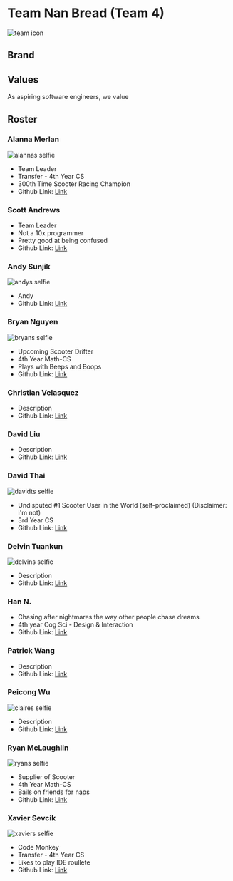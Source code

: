 # Team Nan Bread (Team 4)
![team icon](/admin/branding/nanbread4.png)

## Brand

## Values
As aspiring software engineers, we value 

## Roster
### Alanna Merlan
![alannas selfie](/admin/branding/alanna.jpg)
* Team Leader
* Transfer - 4th Year CS
* 300th Time Scooter Racing Champion
* Github Link: [Link](https://github.com/amerlangit)

### Scott Andrews
* Team Leader
* Not a 10x programmer
* Pretty good at being confused
* Github Link: [Link](https://github.com/ScottAndrews40)

### Andy Sunjik
![andys selfie](/admin/branding/andy.jpg)
* Andy
* Github Link: [Link](https://github.com/andrija-s)

### Bryan Nguyen
![bryans selfie](/admin/branding/bryan.jpg)
* Upcoming Scooter Drifter
* 4th Year Math-CS
* Plays with Beeps and Boops
* Github Link: [Link](https://github.com/bdnguyenucsd)

### Christian Velasquez
* Description
* Github Link: [Link](https://github.com/AmnesiacSloth)

### David Liu
* Description
* Github Link: [Link](https://github.com/davedav1111)

### David Thai
![davidts selfie](/admin/branding/davidt.jpg)
* Undisputed #1 Scooter User in the World (self-proclaimed) (Disclaimer: I'm not)
* 3rd Year CS
* Github Link: [Link](https://github.com/davidthai6629)

### Delvin Tuankun
![delvins selfie](/admin/branding/delvin.jpg)
* Description
* Github Link: [Link](https://github.com/dtuankun)

### Han N.
* Chasing after nightmares the way other people chase dreams
* 4th year Cog Sci - Design & Interaction
* Github Link: [Link](https://github.com/hannx00)

### Patrick Wang
* Description
* Github Link: [Link](https://github.com/GitPat-Sudo)

### Peicong Wu
![claires selfie](/admin/branding/claire.jpg)
* Description
* Github Link: [Link](https://github.com/PatriciaWuu)

### Ryan McLaughlin
![ryans selfie](/admin/branding/ryan.jpg)
* Supplier of Scooter
* 4th Year Math-CS
* Bails on friends for naps
* Github Link: [Link](https://github.com/rpmclaughlin18)

### Xavier Sevcik
![xaviers selfie](/admin/branding/xavier.jpg)
* Code Monkey
* Transfer - 4th Year CS
* Likes to play IDE roullete
* Github Link: [Link](https://github.com/xsevcik)

